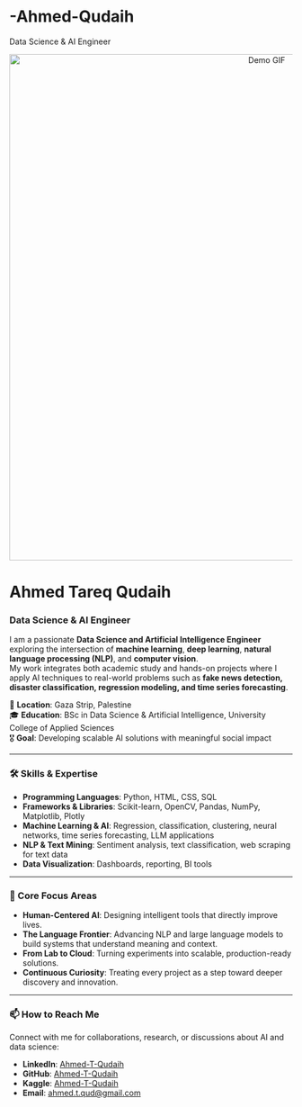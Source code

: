 # -Ahmed-Qudaih
Data Science &amp; AI Engineer

<p align="center">
  <img src="https://github.com/ahmed-t-qudaih2003/ahmed-t-qudaih2003/blob/main/assets/banner.gif" alt="Demo GIF" width="900"/>
</p>

# **Ahmed Tareq Qudaih**  
### **Data Science & AI Engineer**  

I am a passionate **Data Science and Artificial Intelligence Engineer** exploring the intersection of **machine learning**, **deep learning**, **natural language processing (NLP)**, and **computer vision**.  
My work integrates both academic study and hands-on projects where I apply AI techniques to real-world problems such as **fake news detection, disaster classification, regression modeling, and time series forecasting**.  

📍 **Location**: Gaza Strip, Palestine  
🎓 **Education**: BSc in Data Science & Artificial Intelligence, University College of Applied Sciences  
🎖️ **Goal**: Developing scalable AI solutions with meaningful social impact  

---

### **🛠️ Skills & Expertise**  
- **Programming Languages**: Python, HTML, CSS, SQL  
- **Frameworks & Libraries**: Scikit-learn, OpenCV, Pandas, NumPy, Matplotlib, Plotly  
- **Machine Learning & AI**: Regression, classification, clustering, neural networks, time series forecasting, LLM applications  
- **NLP & Text Mining**: Sentiment analysis, text classification, web scraping for text data  
- **Data Visualization**: Dashboards, reporting, BI tools  

---

### **🎯 Core Focus Areas**  
- **Human-Centered AI**: Designing intelligent tools that directly improve lives.  
- **The Language Frontier**: Advancing NLP and large language models to build systems that understand meaning and context.  
- **From Lab to Cloud**: Turning experiments into scalable, production-ready solutions.  
- **Continuous Curiosity**: Treating every project as a step toward deeper discovery and innovation.  

---

### **📫 How to Reach Me**  
Connect with me for collaborations, research, or discussions about AI and data science:  
- **LinkedIn**: [Ahmed-T-Qudaih](https://www.linkedin.com/in/ahmed-t-qudaih2003)  
- **GitHub**: [Ahmed-T-Qudaih](https://github.com/ahmed-t-qudaih2003)  
- **Kaggle**: [Ahmed-T-Qudaih](https://www.kaggle.com/ahmedqudaih2003)  
- **Email**: ahmed.t.qud@gmail.com  
